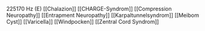 225170 Hz (E)
[[Chalazion]]
[[CHARGE-Syndrom]]
[[Compression Neuropathy]]
[[Entrapment Neuropathy]]
[[Karpaltunnelsyndrom]]
[[Meibom Cyst]]
[[Varicella]]
[[Windpocken]]
[[Zentral Cord Syndrom]]